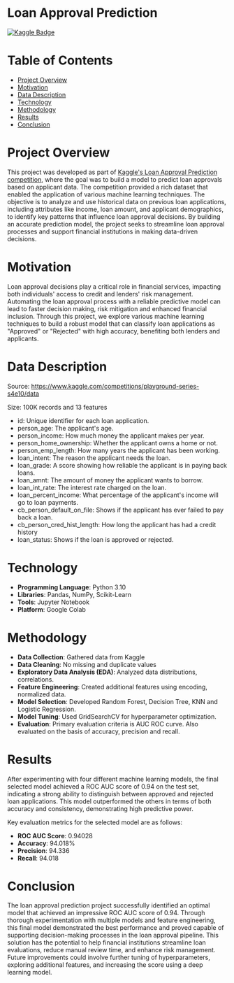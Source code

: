 # Loan Approval Prediction
[![Kaggle Badge](https://img.shields.io/badge/Kaggle-Loan_Approval_Prediction-brightgreen)]([https://www.kaggle.com/c/loan-default-prediction](https://www.kaggle.com/competitions/playground-series-s4e10/overview))

# Table of Contents
* [Project Overview](#project-overview)
* [Motivation](#motivation)
* [Data Description](#data-description)
* [Technology](#technology)
* [Methodology](#methodology)
* [Results](#results)
* [Conclusion](#conclusion)


# Project Overview
This project was developed as part of [Kaggle's Loan Approval Prediction competition](https://www.kaggle.com/competitions/playground-series-s4e10/overview), where the goal was to build a model to predict loan approvals based on applicant data. The competition provided a rich dataset that enabled the application of various machine learning techniques.
The objective is to analyze and use historical data on previous loan applications, including attributes like income, loan amount, and applicant demographics, to identify key patterns that influence loan approval decisions. 
By building an accurate prediction model, the project seeks to streamline loan approval processes and support financial institutions in making data-driven decisions.

# Motivation
Loan approval decisions play a critical role in financial services, impacting both individuals' access to credit and lenders' risk management. 
Automating the loan approval process with a reliable predictive model can lead to faster decision making, risk mitigation and enhanced financial inclusion.
Through this project, we explore various machine learning techniques to build a robust model that can classify loan applications as "Approved" or "Rejected" with high accuracy, benefiting both lenders and applicants.

# Data Description
Source: https://www.kaggle.com/competitions/playground-series-s4e10/data

Size: 100K records and 13 features

* id: Unique identifier for each loan application.
* person_age: The applicant's age.
* person_income: How much money the applicant makes per year.
* person_home_ownership: Whether the applicant owns a home or not.
* person_emp_length: How many years the applicant has been working.
* loan_intent: The reason the applicant needs the loan.
* loan_grade: A score showing how reliable the applicant is in paying back loans.
* loan_amnt: The amount of money the applicant wants to borrow.
* loan_int_rate: The interest rate charged on the loan.
* loan_percent_income: What percentage of the applicant's income will go to loan payments.
* cb_person_default_on_file: Shows if the applicant has ever failed to pay back a loan.
* cb_person_cred_hist_length: How long the applicant has had a credit history
* loan_status: Shows if the loan is approved or rejected.

# Technology
* **Programming Language**: Python 3.10
* **Libraries**: Pandas, NumPy, Scikit-Learn
* **Tools**: Jupyter Notebook
* **Platform**: Google Colab

# Methodology
* **Data Collection**: Gathered data from Kaggle 
* **Data Cleaning**: No missing and duplicate values
* **Exploratory Data Analysis (EDA)**: Analyzed data distributions, correlations.
* **Feature Engineering**: Created additional features using encoding, normalized data.
* **Model Selection**: Developed Random Forest, Decision Tree, KNN and Logistic Regression.
* **Model Tuning**: Used GridSearchCV for hyperparameter optimization.
* **Evaluation**: Primary evaluation criteria is AUC ROC curve. Also evaluated on the basis of accuracy, precision and recall.

# Results
After experimenting with four different machine learning models, the final selected model achieved a ROC AUC score of 0.94 on the test set, indicating a strong ability to distinguish between approved and rejected loan applications. 
This model outperformed the others in terms of both accuracy and consistency, demonstrating high predictive power.

Key evaluation metrics for the selected model are as follows:
* **ROC AUC Score**: 0.94028
* **Accuracy**: 94.018%
* **Precision**: 94.336
* **Recall**: 94.018

# Conclusion
The loan approval prediction project successfully identified an optimal model that achieved an impressive ROC AUC score of 0.94. 
Through thorough experimentation with multiple models and feature engineering, this final model demonstrated the best performance and proved capable of supporting decision-making processes in the loan approval pipeline. 
This solution has the potential to help financial institutions streamline loan evaluations, reduce manual review time, and enhance risk management. 
Future improvements could involve further tuning of hyperparameters, exploring additional features, and increasing the score using a deep learning model.

